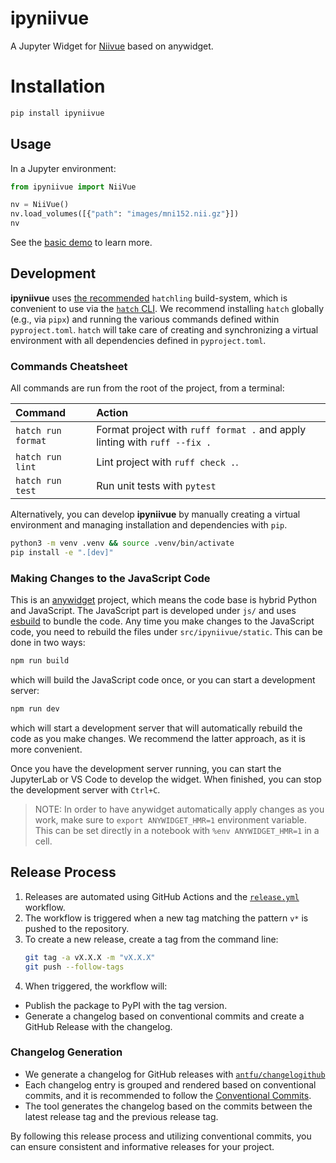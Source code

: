 # ipyniivue

A Jupyter Widget for [Niivue](https://github.com/niivue/niivue) based on
anywidget.

# Installation

```sh
pip install ipyniivue
```

## Usage

In a Jupyter environment:

```py
from ipyniivue import NiiVue

nv = NiiVue()
nv.load_volumes([{"path": "images/mni152.nii.gz"}])
nv
```

See the [basic demo](./demo/basic_multiplanar.ipynb) to learn more.

## Development

**ipyniivue** uses [the
recommended](https://packaging.python.org/en/latest/flow/#) `hatchling`
build-system, which is convenient to use via the [`hatch`
CLI](https://hatch.pypa.io/latest/). We recommend installing `hatch` globally
(e.g., via `pipx`) and running the various commands defined within
`pyproject.toml`. `hatch` will take care of creating and synchronizing a
virtual environment with all dependencies defined in `pyproject.toml`.

### Commands Cheatsheet

All commands are run from the root of the project, from a terminal:

| Command                | Action                                                                    |
| :--------------------- | :-------------------------------------------------------------------------|
| `hatch run format`     | Format project with `ruff format .` and apply linting with `ruff --fix .` |
| `hatch run lint`       | Lint project with `ruff check .`.                                         |
| `hatch run test`       | Run unit tests with `pytest`                                              |

Alternatively, you can develop **ipyniivue** by manually creating a virtual
environment and managing installation and dependencies with `pip`.

```sh
python3 -m venv .venv && source .venv/bin/activate
pip install -e ".[dev]"
```

### Making Changes to the JavaScript Code

This is an [anywidget](https://github.com/manzt/anywidget) project, which means
the code base is hybrid Python and JavaScript. The JavaScript part is developed
under `js/` and uses [esbuild](https://esbuild.github.io/) to bundle the code.
Any time you make changes to the JavaScript code, you need to rebuild the files
under `src/ipyniivue/static`. This can be done in two ways:

```sh
npm run build
```

which will build the JavaScript code once, or you can start a development server:

```sh
npm run dev
```

which will start a development server that will automatically rebuild the code
as you make changes. We recommend the latter approach, as it is more convenient.

Once you have the development server running, you can start the JupyterLab
or VS Code to develop the widget. When finished, you can stop the development
server with `Ctrl+C`.

> NOTE: In order to have anywidget automatically apply changes as you work,
> make sure to `export ANYWIDGET_HMR=1` environment variable. This can be set
> directly in a notebook with `%env ANYWIDGET_HMR=1` in a cell.

## Release Process

1. Releases are automated using GitHub Actions and the
   [`release.yml`](.github/workflows/release.yml) workflow.
2. The workflow is triggered when a new tag matching the pattern `v*` is pushed
   to the repository.
3. To create a new release, create a tag from the command line:
    ```sh
    git tag -a vX.X.X -m "vX.X.X"
    git push --follow-tags
    ```
4. When triggered, the workflow will:
  - Publish the package to PyPI with the tag version.
  - Generate a changelog based on conventional commits and create a GitHub
    Release with the changelog.

### Changelog Generation

- We generate a changelog for GitHub releases with
  [`antfu/changelogithub`](https://github.com/antfu/changelogithub)
- Each changelog entry is grouped and rendered based on conventional commits,
  and it is recommended to follow the [Conventional
  Commits](https://www.conventionalcommits.org/en/v1.0.0/#summary).
- The tool generates the changelog based on the commits between the latest
  release tag and the previous release tag.

By following this release process and utilizing conventional commits, you can
ensure consistent and informative releases for your project.
